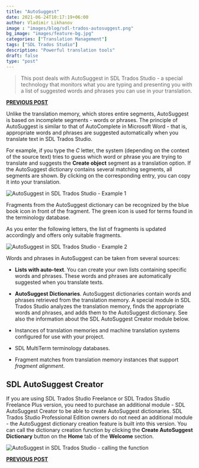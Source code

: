 ```yaml
---
title: "AutoSuggest"
date: 2021-06-24T10:17:19+06:00
author: Vladimir Likhanov
image : "images/blog/sdl-trados-autosuggest.png"
bg_image: "images/feature-bg.jpg"
categories: ["Translation Management"]
tags: ["SDL Trados Studio"]
description: "Powerful translation tools"
draft: false
type: "post"
---
```



> This post deals with AutoSuggest in SDL Trados Studio - a special technology that monitors what
you are typing and presenting you with a list of suggested words and phrases you can use in your
translation.

[**PREVIOUS POST**](/blog/sdl-trados-tm-tb/)

Unlike the translation memory, which stores entire segments, AutoSuggest is based on incomplete
segments - words or phrases. The principle of AutoSuggest is similar to that of AutoComplete in
Microsoft Word - that is, appropriate words and phrases are suggested automatically when you
translate text in SDL Trados Studio.

For example, if you type the *C* letter, the system (depending on the context of the source text)
tries to guess which word or phrase you are trying to translate and suggests the **Create object**
segment as a translation option. If the AutoSuggest dictionary contains several matching segments,
all segments are shown. By clicking on the corresponding entry, you can copy it into your translation.

![AutoSuggest in SDL Trados Studio - Example 1](/images/blog/sdl-autosuggest-example-01.png)

Fragments from the AutoSuggest dictionary can be recognized by the blue book icon in front of the
fragment. The green icon is used for terms found in the terminology database.

As you enter the following letters, the list of fragments is updated accordingly and offers only
suitable fragments.

![AutoSuggest in SDL Trados Studio - Example 2](/images/blog/sdl-autosuggest-example-02.png)

Words and phrases in AutoSuggest can be taken from several sources:

* **Lists with auto-text**. You can create your own lists containing specific words and phrases. These
words and phrases are automatically suggested when you translate texts.

* **AutoSuggest Dictionaries**. AutoSuggest dictionaries contain words and phrases retrieved from
the translation memory. A special module in SDL Trados Studio analyzes the translation memory, finds
the appropriate words and phrases, and adds them to the AutoSuggest dictionary. See also the
information about the SDL AutoSuggest Creator module below.

* Instances of translation memories and machine translation systems configured for use with your
project.

* SDL MultiTerm terminology databases.

* Fragment matches from translation memory instances that support *fragment alignment*.

## SDL AutoSuggest Creator

If you are using SDL Trados Studio Freelance or SDL Trados Studio Freelance Plus version, you need to
purchase an additional module - SDL AutoSuggest Creator to be able to create AutoSuggest dictionaries.
SDL Trados Studio Professional Edition owners do not need an additional module - the AutoSuggest dictionary
creation feature is built into this version. You can call the dictionary creation function by clicking
the **Create AutoSuggest Dictionary** button on the **Home** tab of the **Welcome** section.

![AutoSuggest in SDL Trados Studio - calling the function](/images/blog/sdl-autosuggest-calling-function.png)

[**PREVIOUS POST**](/blog/sdl-trados-tm-tb/)